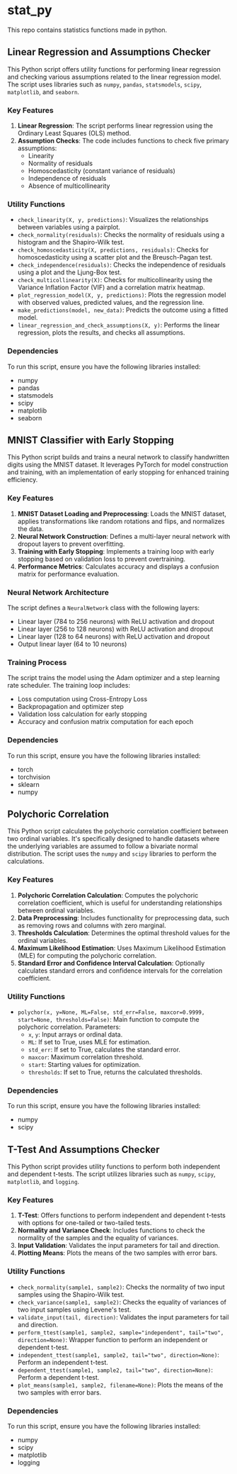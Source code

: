 # stat_py
This repo contains statistics functions made in python.


## Linear Regression and Assumptions Checker

This Python script offers utility functions for performing linear regression and checking various assumptions related to the linear regression model. The script uses libraries such as `numpy`, `pandas`, `statsmodels`, `scipy`, `matplotlib`, and `seaborn`.

### Key Features

1. **Linear Regression**: The script performs linear regression using the Ordinary Least Squares (OLS) method.
2. **Assumption Checks**: The code includes functions to check five primary assumptions:
    - Linearity
    - Normality of residuals
    - Homoscedasticity (constant variance of residuals)
    - Independence of residuals
    - Absence of multicollinearity

### Utility Functions

- `check_linearity(X, y, predictions)`: Visualizes the relationships between variables using a pairplot.
- `check_normality(residuals)`: Checks the normality of residuals using a histogram and the Shapiro-Wilk test.
- `check_homoscedasticity(X, predictions, residuals)`: Checks for homoscedasticity using a scatter plot and the Breusch-Pagan test.
- `check_independence(residuals)`: Checks the independence of residuals using a plot and the Ljung-Box test.
- `check_multicollinearity(X)`: Checks for multicollinearity using the Variance Inflation Factor (VIF) and a correlation matrix heatmap.
- `plot_regression_model(X, y, predictions)`: Plots the regression model with observed values, predicted values, and the regression line.
- `make_predictions(model, new_data)`: Predicts the outcome using a fitted model.
- `linear_regression_and_check_assumptions(X, y)`: Performs the linear regression, plots the results, and checks all assumptions.

### Dependencies

To run this script, ensure you have the following libraries installed:
- numpy
- pandas
- statsmodels
- scipy
- matplotlib
- seaborn


## MNIST Classifier with Early Stopping

This Python script builds and trains a neural network to classify handwritten digits using the MNIST dataset. It leverages PyTorch for model construction and training, with an implementation of early stopping for enhanced training efficiency.

### Key Features

1. **MNIST Dataset Loading and Preprocessing**: Loads the MNIST dataset, applies transformations like random rotations and flips, and normalizes the data.
2. **Neural Network Construction**: Defines a multi-layer neural network with dropout layers to prevent overfitting.
3. **Training with Early Stopping**: Implements a training loop with early stopping based on validation loss to prevent overtraining.
4. **Performance Metrics**: Calculates accuracy and displays a confusion matrix for performance evaluation.

### Neural Network Architecture

The script defines a `NeuralNetwork` class with the following layers:
- Linear layer (784 to 256 neurons) with ReLU activation and dropout
- Linear layer (256 to 128 neurons) with ReLU activation and dropout
- Linear layer (128 to 64 neurons) with ReLU activation and dropout
- Output linear layer (64 to 10 neurons)

### Training Process

The script trains the model using the Adam optimizer and a step learning rate scheduler. The training loop includes:
- Loss computation using Cross-Entropy Loss
- Backpropagation and optimizer step
- Validation loss calculation for early stopping
- Accuracy and confusion matrix computation for each epoch

### Dependencies

To run this script, ensure you have the following libraries installed:
- torch
- torchvision
- sklearn
- numpy


## Polychoric Correlation

This Python script calculates the polychoric correlation coefficient between two ordinal variables. It's specifically designed to handle datasets where the underlying variables are assumed to follow a bivariate normal distribution. The script uses the `numpy` and `scipy` libraries to perform the calculations.

### Key Features

1. **Polychoric Correlation Calculation**: Computes the polychoric correlation coefficient, which is useful for understanding relationships between ordinal variables.
2. **Data Preprocessing**: Includes functionality for preprocessing data, such as removing rows and columns with zero marginal.
3. **Thresholds Calculation**: Determines the optimal threshold values for the ordinal variables.
4. **Maximum Likelihood Estimation**: Uses Maximum Likelihood Estimation (MLE) for computing the polychoric correlation.
5. **Standard Error and Confidence Interval Calculation**: Optionally calculates standard errors and confidence intervals for the correlation coefficient.

### Utility Functions

- `polychor(x, y=None, ML=False, std_err=False, maxcor=0.9999, start=None, thresholds=False)`: Main function to compute the polychoric correlation. Parameters:
  - `x`, `y`: Input arrays or ordinal data.
  - `ML`: If set to True, uses MLE for estimation.
  - `std_err`: If set to True, calculates the standard error.
  - `maxcor`: Maximum correlation threshold.
  - `start`: Starting values for optimization.
  - `thresholds`: If set to True, returns the calculated thresholds.

### Dependencies

To run this script, ensure you have the following libraries installed:
- numpy
- scipy


## T-Test And Assumptions Checker

This Python script provides utility functions to perform both independent and dependent t-tests. The script utilizes libraries such as `numpy`, `scipy`, `matplotlib`, and `logging`.

### Key Features

1. **T-Test**: Offers functions to perform independent and dependent t-tests with options for one-tailed or two-tailed tests.
2. **Normality and Variance Check**: Includes functions to check the normality of the samples and the equality of variances.
3. **Input Validation**: Validates the input parameters for tail and direction.
4. **Plotting Means**: Plots the means of the two samples with error bars.

### Utility Functions

- `check_normality(sample1, sample2)`: Checks the normality of two input samples using the Shapiro-Wilk test.
- `check_variance(sample1, sample2)`: Checks the equality of variances of two input samples using Levene's test.
- `validate_input(tail, direction)`: Validates the input parameters for tail and direction.
- `perform_ttest(sample1, sample2, sample="independent", tail="two", direction=None)`: Wrapper function to perform an independent or dependent t-test.
- `independent_ttest(sample1, sample2, tail="two", direction=None)`: Perform an independent t-test.
- `dependent_ttest(sample1, sample2, tail="two", direction=None)`: Perform a dependent t-test.
- `plot_means(sample1, sample2, filename=None)`: Plots the means of the two samples with error bars.

### Dependencies

To run this script, ensure you have the following libraries installed:
- numpy
- scipy
- matplotlib
- logging
